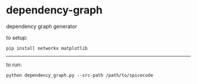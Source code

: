 # dependency-graph
dependency graph generator


to setup:

```
pip install networkx matplotlib
```

---

to run:

```
python dependency_graph.py --src-path /path/to/spicecode
```